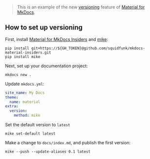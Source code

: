 > This is an example of the new [versioning][1] feature of
[Material for MkDocs][2].

  [1]: https://squidfunk.github.io/mkdocs-material/setup/setting-up-versioning/
  [2]: https://squidfunk.github.io/mkdocs-material/

## How to set up versioning

First, install [Material for MkDocs Insiders][3] and [mike][4]:

```
pip install git+https://${GH_TOKEN}@github.com/squidfunk/mkdocs-material-insiders.git
pip install mike
```

  [3]: https://squidfunk.github.io/mkdocs-material/insiders/
  [4]: https://github.com/jimporter/mike

Next, set up your documentation project:

```
mkdocs new .
```

Update `mkdocs.yml`:

``` yaml
site_name: My Docs
theme:
  name: material
extra:
  version:
    method: mike
```

Set the default version to `latest`

```
mike set-default latest
```

Make a change to `docs/index.md`, and publish the first version:

```
mike --push --update-aliases 0.1 latest
```
